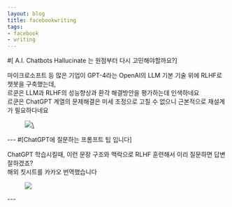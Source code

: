 ```yaml
---
layout: blog
title: facebookwriting
tags:
- facebook
- writing
---
```


#[ A.I. Chatbots Hallucinate 는 원점부터 다시 고민해야할까요?]

마이크로소프트 등 많은 기업이 GPT-4라는  OpenAI의 LLM 기본 기술 위에 RLHF로  챗봇을 구축했는데,   
르쿤은 LLM과 RLHF의 성능향상과 환각 해결방안을 평가하는데 인색하네요      
르쿤은 ChatGPT 계열의 문제해결은 미세 조정으로 고칠 수 없으니 근본적으로 재설계가 필요하다네요   
<figure class="align-center">
  <a href="https://twitter.com/rao2z/status/1653037048306212877?s=46&t=VQWjLZicHNAJiTZeJ1maVg">
  <img src="{{site.baseurl}}/assets/book/lecun_llm.jpg">\
  </a> 
</figure>
---
#[ChatGPT에 질문하는 프롬프트 팁 입니다]

ChatGPT 학습시킬때, 이런 문장 구조와 맥락으로 RLHF 훈련해서 이리 질문하면 답변 잘하겠죠?   
해외 칫시트를 카카오 번역했습니다   
<figure class="align-center">

  <img src="{{site.baseurl}}/assets/book/chatgpt1.jpg">\
  </a> 
</figure>
---